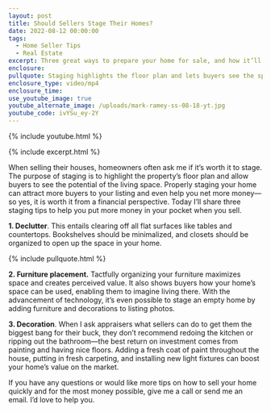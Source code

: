 ```yaml
---
layout: post
title: Should Sellers Stage Their Homes?
date: 2022-08-12 00:00:00
tags:
  - Home Seller Tips
  - Real Estate
excerpt: Three great ways to prepare your home for sale, and how it’ll help.
enclosure:
pullquote: Staging highlights the floor plan and lets buyers see the space's potential.
enclosure_type: video/mp4
enclosure_time:
use_youtube_image: true
youtube_alternate_image: /uploads/mark-ramey-ss-08-18-yt.jpg
youtube_code: ivYSu_ey-2Y
---
```

{% include youtube.html %}

{% include excerpt.html %}

When selling their houses, homeowners often ask me if it’s worth it to stage. The purpose of staging is to highlight the property’s floor plan and allow buyers to see the potential of the living space. Properly staging your home can attract more buyers to your listing and even help you net more money—so yes, it is worth it from a financial perspective. Today I’ll share three staging tips to help you put more money in your pocket when you sell.

**1\. Declutter**. This entails clearing off all flat surfaces like tables and countertops. Bookshelves should be minimalized, and closets should be organized to open up the space in your home.

{% include pullquote.html %}

**2\. Furniture placement.** Tactfully organizing your furniture maximizes space and creates perceived value. It also shows buyers how your home’s space can be used, enabling them to imagine living there. With the advancement of technology, it’s even possible to stage an empty home by adding furniture and decorations to listing photos.

**3\. Decoration**. When I ask appraisers what sellers can do to get them the biggest bang for their buck, they don’t recommend redoing the kitchen or ripping out the bathroom—the best return on investment comes from painting and having nice floors. Adding a fresh coat of paint throughout the house, putting in fresh carpeting, and installing new light fixtures can boost your home’s value on the market.

If you have any questions or would like more tips on how to sell your home quickly and for the most money possible, give me a call or send me an email. I’d love to help you.
